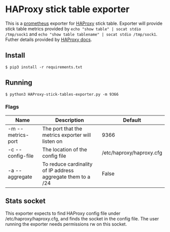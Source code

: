 # HAProxy stick table exporter

This is a [prometheus](https://prometheus.io/) exporter for [HAProxy](https://www.haproxy.org/) stick table.
Exporter will provide stick table metrics provided by `echo "show table" | socat stdio /tmp/sock1` and `echo "show table tablename" | socat stdio /tmp/sock1`.
Futher details provided by [HAProxy docs](https://cbonte.github.io/haproxy-dconv/1.8/management.html#9.3-show%20table).

## Install

```
$ pip3 install -r requirements.txt
```

## Running
```
$ python3 HAProxy-stick-tables-exporter.py -m 9366
```


### Flags

Name | Description | Default
-----|-------------|--------
-m --metrics-port | The port that the metrics exporter will listen on | 9366
-c --config-file | The location of the config file | /etc/haproxy/haproxy.cfg
-a --aggregate | To reduce cardinality of IP address aggregate them to a /24 | False


## Stats socket
This exporter expects to find HAProxy config file under /etc/haproxy/haproxy.cfg, and finds the socket in the config file.
The user running the exporter needs permissions rw on this socket.

